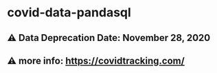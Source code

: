 # covid-data-pandasql
## :warning: Data Deprecation Date: November 28, 2020
## :warning: more info: https://covidtracking.com/
